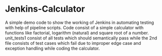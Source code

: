 # Jenkins-Calculator
A simple demo code to show the working of Jenkins in automating testing with help of pipeline scripts. Code consist of a simple calculator with functions like factorial, logarithm (natural) and square root of a number. <br/> unit_tests1 consist of all tests which should semantically pass while the 2nd file consists of test cases which fail due to improper edge case and exception handling while coding the calculator. 
